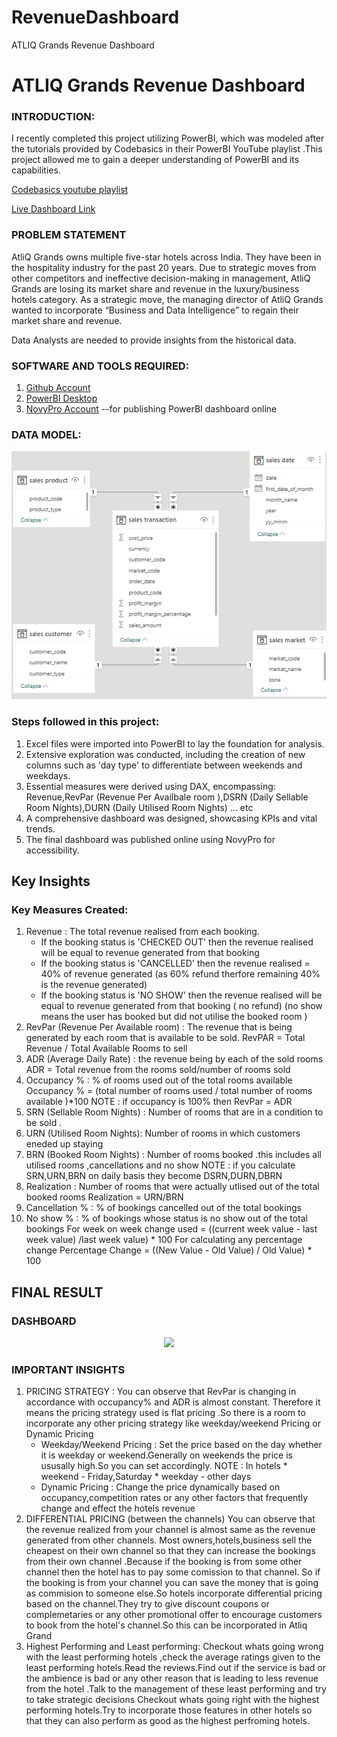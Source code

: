 # RevenueDashboard
ATLIQ Grands Revenue Dashboard
# ATLIQ Grands Revenue Dashboard
### INTRODUCTION:

I recently completed this project utilizing PowerBI, which was modeled after the tutorials provided by Codebasics in their PowerBI YouTube playlist .This project allowed me to gain a deeper understanding of PowerBI and its capabilities.

[Codebasics youtube playlist](https://www.youtube.com/watch?v=tT4V7zguCnc)

[Live Dashboard Link]([https://app.powerbi.com/view?r=eyJrIjoiMmJmMzRjYjgtOTZhNy00ZGVkLTg2YjEtZTY0MDcxMDM3ZGRiIiwidCI6ImRmODY3OWNkLWE4MGUtNDVkOC05OWFjLWM4M2VkN2ZmOTVhMCJ9&pageName=ReportSection40e6fb4b5493ba29ec91](https://app.powerbi.com/view?r=eyJrIjoiYTk5MzcxMTAtMjExZC00ZWVlLTg1NzUtMjE3Mzg4YjgxOGU0IiwidCI6ImRmODY3OWNkLWE4MGUtNDVkOC05OWFjLWM4M2VkN2ZmOTVhMCJ9))

### PROBLEM STATEMENT
AtliQ Grands owns multiple five-star hotels across India. They have been in the hospitality industry for the past 20 years. Due to strategic moves from other competitors and ineffective decision-making in management, AtliQ Grands are losing its market share and revenue in the luxury/business hotels category. As a strategic move, the managing director of AtliQ Grands wanted to incorporate “Business and Data Intelligence” to regain their market share and revenue. 

Data Analysts are needed to provide insights from the historical data.


### SOFTWARE AND TOOLS REQUIRED:

1. [Github Account](https://github.com)
2. [PowerBI Desktop](https://www.microsoft.com/en-us/download/details.aspx?id=58494)
3. [NovyPro Account](https://www.novypro.com/)  --for publishing PowerBI dashboard online

### DATA MODEL:
<div align="center" >
<img height:"100" width:"100" src="https://github.com/bavithaboina/SalesInsightsDashboard/blob/main/images/Sales_Insights_DataModel.png">
</div>

### Steps followed in this project:
1. Excel files were imported into PowerBI to lay the foundation for analysis.
2. Extensive exploration was conducted, including the creation of new columns such as 'day type' to differentiate between weekends and weekdays.
3. Essential measures were derived using DAX, encompassing: Revenue,RevPar (Revenue Per Availbale room ),DSRN (Daily Sellable Room Nights),DURN (Daily Utilised Room Nights) ... etc 
4. A comprehensive dashboard was designed, showcasing KPIs and vital trends. 
5. The final dashboard was published online using NovyPro for accessibility.

## Key Insights

### Key Measures Created:
1. Revenue     : The total revenue realised from each booking.
     *  If the booking status is 'CHECKED OUT' then the revenue realised will be equal to revenue generated from that booking
     *  If the booking status is 'CANCELLED' then the revenue realised = 40% of revenue generated (as 60% refund therfore remaining 40% is the revenue generated)
     *  If the booking status is 'NO SHOW' then the revenue realised will be equal to revenue generated from that booking ( no refund) (no show means the user has booked but did not utilise the booked room )
2. RevPar (Revenue Per Available room) : The revenue that is being generated by each room that is available to be sold.
       RevPAR = Total Revenue / Total Available Rooms to sell
3. ADR (Average Daily Rate) : the revenue being by each of the sold rooms
       ADR =  Total revenue from the rooms sold/number of rooms sold
4. Occupancy % : % of rooms used out of the total rooms available
       Occupancy % = (total number of rooms used / total number of rooms available )*100
   NOTE : if occupancy is 100% then RevPar = ADR
5. SRN (Sellable Room Nights) : Number of rooms that are in a condition to be sold .
6. URN (Utilised Room Nights): Number of rooms in which customers eneded up staying
7. BRN (Booked Room Nights) : Number of rooms booked .this includes all utilised rooms ,cancellations and no show
    NOTE : if you calculate SRN,URN,BRN on daily basis they become DSRN,DURN,DBRN 
8. Realization : Number of rooms that were actually utlised out of the total booked rooms
       Realization = URN/BRN
9. Cancellation % : % of bookings cancelled out of the total bookings
10. No show % : % of bookings whose status is no show out of the total bookings 
For week on week change used  = ((current week value  - last week value) /last week value) * 100
For calculating any percentage change
    Percentage Change = ((New Value - Old Value) / Old Value) * 100

## FINAL RESULT

### DASHBOARD 
<div align="center">
<img src="https://github.com/bavithaboina/SalesInsightsDashboard/blob/main/images/Microsoft-Power-BI-Google-Chrome.gif"  />
</div>

### IMPORTANT INSIGHTS 
1. PRICING STRATEGY : 
   You can observe that RevPar is changing in accordance with occupancy%  and ADR is almost constant.
   Therefore it means the pricing strategy used is flat pricing .So there is a room to incorporate any other pricing strategy like weekday/weekend Pricing or Dynamic Pricing
   * Weekday/Weekend Pricing : Set the price based on the day whether it is weekday or weekend.Generally on weekends the price is ususally high.So you can set accordingly.
   NOTE : In hotels
           * weekend - Friday,Saturday
           * weekday - other days
   * Dynamic Pricing : Change the price dynamically based on occupancy,competition rates or any other factors that frequently change and effect the hotels revenue
2. DIFFERENTIAL PRICING (between the channels)
   You can observe that the revenue realized from your channel is almost same as the revenue generated from other channels. Most owners,hotels,business sell the cheapest on their own channel so that they can increase the bookings from their own channel .Because if the booking is from some other channel then the hotel has to pay some comission to that channel. So if the booking is from your channel you can save the money that is going as commision to someone else.So hotels incorporate differential pricing based on the channel.They try to give discount coupons or complemetaries or any other promotional offer to encourage customers to book from the hotel's channel.So this can be incorporated in Atliq Grand
3. Highest Performing and Least performing:
   Checkout whats going wrong with the least performing hotels ,check the average ratings given to the least performing hotels.Read the reviews.Find out if the service is bad or the ambience is bad or any other reason that is leading to less revenue from the hotel .Talk to the management of these least performing and try to take strategic decisions
   Checkout whats going right with the highest performing hotels.Try to incorporate those features in other hotels so that they can also perform as good as the highest perfroming hotels.
                   





